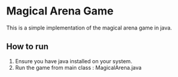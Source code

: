 # Magical Arena Game
This is a simple implementation of the magical arena game in java.

## How to run
1. Ensure you have java installed on your system.
2. Run the game from main class :
  MagicalArena.java
